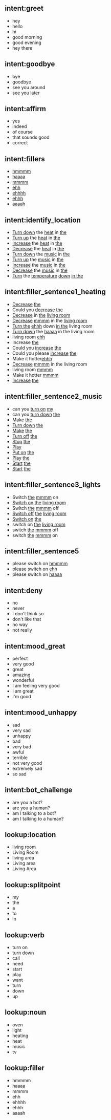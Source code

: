 ## intent:greet
- hey
- hello
- hi
- good morning
- good evening
- hey there

## intent:goodbye
- bye
- goodbye
- see you around
- see you later

## intent:affirm
- yes
- indeed
- of course
- that sounds good
- correct

## intent:fillers
- [hmmmm](filler)
- [haaaa](filler)
- [mmmm](filler)
- [ehh](filler)
- [ehhhh](filler)
- [ehhh](filler)
- [aaaah](filler)

## intent:identify_location
- [Turn down](verb) the [heat](noun) in [the](splitpoint)
- [Turn up](verb) the [heat](noun) in [the](splitpoint)
- [Increase](verb) the [heat](noun) in [the](splitpoint)
- [Decrease](verb) the [heat](noun) in [the](splitpoint)
- [Turn down](verb) the [music](noun) in [the](splitpoint)
- [Turn up](verb) the [music](noun) in [the](splitpoint)
- [Increase](verb) the [music](noun) in [the](splitpoint)
- [Decrease](verb) the [music](noun) in [the](splitpoint)
- [Turn](verb) the [temperature](noun) [down](verb) [in the](splitpoint)

## intent:filler_sentence1_heating
- [Decrease](verb) [the](splitpoint)
- Could you [decrease](verb) [the](splitpoint)
- [Decrease](verb) in [the](splitpoint) [living room](location)
- [Decrease](verb) [mmmm](filler) in the [living room](location)
- [Turn the](verb) [ehhh](filler) down [in the](splitpoint) living room
- [Turn down](verb) the [haaaa](filler) in the living room
- living room [ehh](filler)
- Increase [the](splitpoint)
- Could you [increase](verb) [the](splitpoint)
- Could you please [increase](verb) [the](splitpoint)
- Make it hotter[ehhh](filler)
- [Decrease](verb) [mmmm](filler) in the living room
- living room [mmmm](filler)
- Make it hotter [mmmm](filler)
- [Increase](verb) [the](splitpoint)

## intent:filler_sentence2_music
- can you [turn on](verb) [my](splitpoint)
- can you [turn down](verb) [the](splitpoint)
- Make [the](splitpoint)
- [Turn down](verb) [the](splitpoint)
- [Make](verb) [the](splitpoint)
- [Turn off](verb) [the](splitpoint)
- [Stop](verb) [the](splitpoint)
- [Play](verb)
- [Put on](verb) [the](splitpoint)
- [Play](verb) [the](splitpoint)
- [Start](verb) [the](splitpoint)
- [Start](verb) [the](splitpoint)

## intent:filler_sentence3_lights
- Switch [the](splitpoint) [mmmm](filler) on
- [Switch on](verb) [the](splitpoint) [living room](location)
- Switch [the](splitpoint) [mmmm](filler) off
- [Switch off](verb) [the](splitpoint) [living room](location)
- [Switch on](verb) [the](splitpoint)
- switch on [the](splitpoint) [living room](location)
- switch [the](splitpoint) [mmmm](filler) off
- switch [the](splitpoint) [mmmm](filler) on

## intent:filler_sentence5
- please switch on [hmmmm](filler)
- please switch on [ehh](filler)
- please switch on [haaaa](filler)

## intent:deny
- no
- never
- I don't think so
- don't like that
- no way
- not really

## intent:mood_great
- perfect
- very good
- great
- amazing
- wonderful
- I am feeling very good
- I am great
- I'm good

## intent:mood_unhappy
- sad
- very sad
- unhappy
- bad
- very bad
- awful
- terrible
- not very good
- extremely sad
- so sad

## intent:bot_challenge
- are you a bot?
- are you a human?
- am I talking to a bot?
- am I talking to a human?

## lookup:location
- living room
- Living Room
- living area
- Living area
- Living Area

## lookup:splitpoint
- my
- the
- a
- to
- in

## lookup:verb
- turn on
- turn down
- call
- need
- start
- play
- want
- turn
- down
- up

## lookup:noun
- oven
- light
- heating
- heat
- music
- tv

## lookup:filler
- hmmmm
- haaaa
- mmmm
- ehh
- ehhhh
- ehhh
- aaaah
